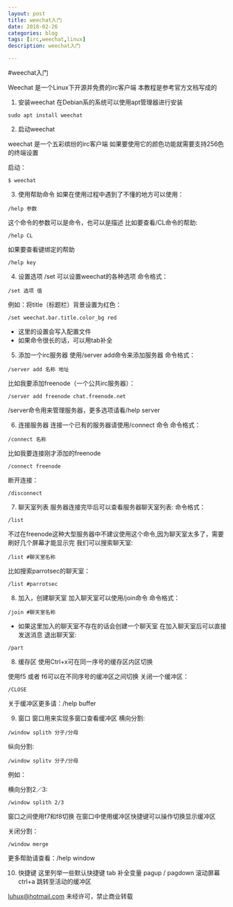 ```yaml
---
layout: post
title: weechat入门
date: 2018-02-26
categories: blog
tags: [irc,weechat,linux]
description: weechat入门

---
```

#weechat入门


Weechat 是一个Linux下开源并免费的irc客户端
本教程是参考官方文档写成的

1. 安装weechat
在Debian系的系统可以使用apt管理器进行安装
```
sudo apt install weechat
```
2. 启动weechat

weechat 是一个五彩缤纷的irc客户端
如果要使用它的颜色功能就需要支持256色的终端设置

启动：
```
$ weechat
```

3. 使用帮助命令
如果在使用过程中遇到了不懂的地方可以使用：
```
/help 参数
```
这个命令的参数可以是命令，也可以是描述
比如要查看/CL命令的帮助:
```
/help CL
```
如果要查看键绑定的帮助
```
/help key
```

4. 设置选项
/set 可以设置weechat的各种选项
命令格式：
```
/set 选项 值
```
例如：将title（标题栏）背景设置为红色：
```
/set weechat.bar.title.color_bg red
```

* 这里的设置会写入配置文件
* 如果命令很长的话，可以用tab补全

5. 添加一个irc服务器
使用/server add命令来添加服务器
命令格式：
```
/server add 名称 地址
```
比如我要添加freenode（一个公共irc服务器）：
```
/server add freenode chat.freenode.net
```
/server命令用来管理服务器，更多选项请看/help server

6. 连接服务器
连接一个已有的服务器请使用/connect 命令
命令格式：
```
/connect 名称
```
比如我要连接刚才添加的freenode
```
/connect freenode
```
断开连接：
```
/disconnect
```
7. 聊天室列表
服务器连接完毕后可以查看服务器聊天室列表:
命令格式：
```
/list
```
不过在freenode这种大型服务器中不建议使用这个命令,因为聊天室太多了，需要刷好几个屏幕才能显示完
我们可以搜索聊天室:
```
/list #聊天室名称
```
比如搜索parrotsec的聊天室：
```
/list #parrotsec
```

8. 加入，创建聊天室
加入聊天室可以使用/join命令
命令格式：
```
/join #聊天室名称
```
* 如果这里加入的聊天室不存在的话会创建一个聊天室
在加入聊天室后可以直接发送消息
退出聊天室:
```
/part
```

8. 缓存区
使用Ctrl+x可在同一序号的缓存区内区切换

使用f5 或者 f6可以在不同序号的缓冲区之间切换
关闭一个缓冲区：
```
/CLOSE
```

关于缓冲区更多请：/help buffer


9. 窗口
窗口用来实现多窗口查看缓冲区
横向分割:
```
/window splith 分子/分母
```
纵向分割:
```
/window splitv 分子/分母
```
例如：

横向分割2／3:
```
/window splith 2/3
```

窗口之间使用f7和f8切换
在窗口中使用缓冲区快捷键可以操作切换显示缓冲区

关闭分割：
```
/window merge
```

更多帮助请查看：/help window

10. 快捷键
这里列举一些默认快捷键
tab 补全变量
pagup / pagdown 滚动屏幕
ctrl+a 跳转至活动的缓冲区


luhux@hotmail.com
未经许可，禁止商业转载
